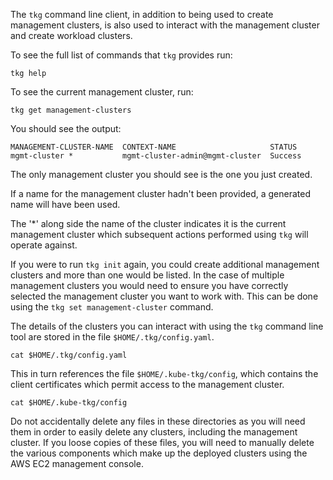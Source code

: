 The ``tkg`` command line client, in addition to being used to create management clusters, is also used to interact with the management cluster and create workload clusters.

To see the full list of commands that ``tkg`` provides run:

```execute-1
tkg help
```

To see the current management cluster, run:

```execute-1
tkg get management-clusters
```

You should see the output:

```
MANAGEMENT-CLUSTER-NAME  CONTEXT-NAME                     STATUS  
mgmt-cluster *           mgmt-cluster-admin@mgmt-cluster  Success  
```

The only management cluster you should see is the one you just created.

If a name for the management cluster hadn't been provided, a generated name will have been used.

The '*' along side the name of the cluster indicates it is the current management cluster which subsequent actions performed using ``tkg`` will operate against.

If you were to run ``tkg init`` again, you could create additional management clusters and more than one would be listed. In the case of multiple management clusters you would need to ensure you have correctly selected the management cluster you want to work with. This can be done using the ``tkg set management-cluster`` command.

The details of the clusters you can interact with using the ``tkg`` command line tool are stored in the file ``$HOME/.tkg/config.yaml``.

```execute-1
cat $HOME/.tkg/config.yaml
```

This in turn references the file ``$HOME/.kube-tkg/config``, which contains the client certificates which permit access to the management cluster.

```execute-1
cat $HOME/.kube-tkg/config
```

Do not accidentally delete any files in these directories as you will need them in order to easily delete any clusters, including the management cluster. If you loose copies of these files, you will need to manually delete the various components which make up the deployed clusters using the AWS EC2 management console.
